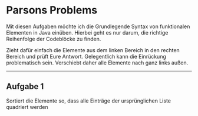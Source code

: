 # Parsons Problems

Mit diesen Aufgaben möchte ich die Grundlegende Syntax von funktionalen Elementen in Java einüben.
Hierbei geht es nur darum, die richtige Reihenfolge der Codeblöcke zu finden.

Zieht dafür einfach die Elemente aus dem linken Bereich in den rechten Bereich und prüft Eure Antwort.
Gelegentlich kann die Einrückung problematisch sein.
Verschiebt daher alle Elemente nach ganz links außen.

---

##  Aufgabe 1
Sortiert die Elemente so, dass alle Einträge der ursprünglichen Liste quadriert werden
